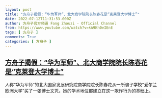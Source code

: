 ```yaml
---
layout: post
title: "方舟子揭假：“华为军师”、北大商学院院长陈春花是“克莱登大学博士”"
date: 2022-07-12T11:31:53.000Z
author: 方舟子官方频道 Fang Zhouzi - Official Channel
from: https://www.youtube.com/watch?v=kA9Kh0vIEnE
tags: [ 方舟子 ]
comments: True
categories: [ 方舟子 ]
---
```

<!--1657625513000-->
[方舟子揭假：“华为军师”、北大商学院院长陈春花是“克莱登大学博士”](https://www.youtube.com/watch?v=kA9Kh0vIEnE)
------

<div>
人称“华为军师”的北大国家发展研究院商学院院长陈春花从一所骗子学校“爱尔兰欧洲大学”买了一张博士文凭，她的学术地位都建立在这一欺诈行为的基础上。
</div>
